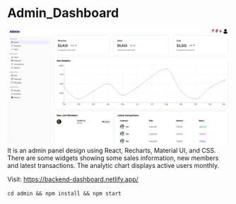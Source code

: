 # Admin_Dashboard
![](admin/public/dashboard.png)
It is an admin panel design using React, Recharts, Material UI, and CSS. There are some widgets showing 
some sales information, new members and latest transactions. The analytic chart displays active users monthly.

Visit: https://backend-dashboard.netlify.app/

``
cd admin && npm install && npm start
``